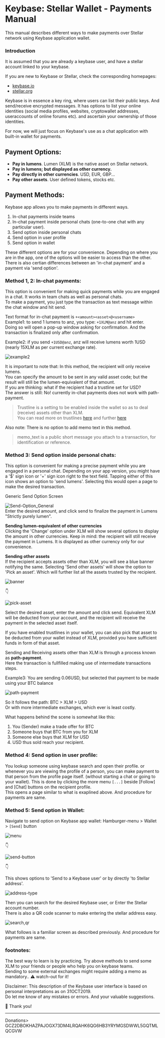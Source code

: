 <p><meta name="viewport" content="width=device-width, initial-scale=1.0"></p>  
    
# Keybase: Stellar Wallet - Payments Manual   
  
This manual describes different ways to make payments over Stellar network using Keybase application wallet.  
  
### Introduction  
   
It is assumed that you are already a keybase user, and have a stellar account linked to your keybase.  
  
If you are new to Keybase or Stellar, check the corresponding homepages:  
- [keybase.io](https://keybase.io)  
- [stellar.org](https://stellar.org)  

Keybase is in essence a key ring, where users can list their public keys. And send/receive encrypted messages. It has options to list your online identities (social media profiles, websites, cryptowallet addresses, useraccounts of online forums etc). and ascertain your ownership of those identities.   
  
For now, we will just focus on Keybase's use as a chat application with built-in wallet for payments.   
  
## Payment Options:   
- **Pay in lumens**. Lumen (XLM) is the native asset on Stellar network.   
- **Pay in lumens; but displayed as other currency.**   
- **Pay directly in other currencies**. USD, EUR, GBP...  
- **Pay other assets**. User defined tokens, stocks etc.   
  
## Payment Methods:  
Keybase app allows you to make payments in different ways.  
1. In-chat payments inside teams  
2. In-chat payment inside personal chats (one-to-one chat with any particular user).  
3. Send option inside personal chats  
4. Send option in user profile  
5. Send option in wallet  
  
These different options are for your convenience. Depending on where you are in the app, one of the options will be easier to access than the other. There is also certian differences between an 'in-chat payment' and a payment via 'send option'.   
  
### Method 1, 2: In-chat payments:   
This option is convenient for making quick payments while you are engaged in a chat. It works in team chats as well as personal chats.   
To make a payment, you just type the transaction as text message within the chat window and hit send.   
  
Text format for in-chat payment is `+<amount><asset>@<username>`   
Example1: to send 1 lumens to anz, you type: `+1XLM@anz` and hit enter.  
Doing so will open a pop-up window asking for confirmation. And the transaction is finalized only after confirmation.  
  
Example2: if you send `+1USD@anz`, anz will receive lumens worth 1USD (nearly 15XLM as per current exchange rate).  
  
![example2](https://anz.keybase.pub/kbcb/ui/inchat-1USD.jpg)  
  
It is important to note that: In this method, the recipient will only receive lumens.   
You can specify the amount to be sent in any valid asset code; but the result will still be the lumen-equivalent of that amount.   
If you are thinking: what if the recipient had a trustline set for USD?   
The answer is still: No! currently in-chat payments does not work with path-payment.   
> Trustline is a setting to be enabled inside the wallet so as to deal (receive) assets other than XLM.  
> You can read more on trustlines [here](https://medium.com/@mojoflower/stellar-trustlines-explained-3008532ded7f) and further [here](https://blog.litemint.com/stellar-trustlines-dont-trust-verify/)  
  
Also note: There is no option to add memo text in this method.   
> memo_text is a public short message you attach to a transaction, for  identification or reference.  
  
  
### Method 3: Send option inside personal chats:   
This option is convenient for making a precise payment while you are engaged in a personal chat. Depending on your app version, you might have a '$' sign icon or '+' sign icon right to the text field. Tapping either of this icon shows an option to 'send lumens'. Selecting this would open a page to make the desired transaction.   
   
Generic Send Option Screen   
  
![Send-Option_General](https://anz.keybase.pub/kbcb/ui/send-option.jpg)  
Enter the desired amount, and click send to finalize the payment in Lumens "Strictly purely lumen".   
  
**Sending lumen-equivalent of other currencies**  
Clicking the 'Change' option under XLM will show several options to display the amount in other currencies. Keep in mind: the recipient will still receive the payment in Lumens. It is displayed as other currency only for our convenience.   
  
**Sending other assets**  
If the recipient accepts assets other than XLM, you will see a blue banner notifying the same. Selecting 'Send other assets' will show the option to 'Pick an asset'. Which will further list all the assets trusted by the recipient.   
  
![banner](https://anz.keybase.pub/kbcb/ui/banner.jpg)  
  
:point_down:    
    
![pick-asset](https://anz.keybase.pub/kbcb/ui/pick-asset.jpg)  
  
Select the desired asset, enter the amount and click send. Equivalent XLM will be deducted from your account, and the recipient will receive the payment in the selected asset itself.   
  
If you have enabled trustlines in your wallet, you can also pick that asset to be deducted from your wallet instead of XLM, provided you have sufficient funds in form of that asset.   

Sending and Receiving assets other than XLM is through a process known as **path-payment**.  
Here the transaction is fullfilled making use of intermediate transactions steps.  
  
Example3: You are sending 0.06USD, but selected that payment to be made using your BTC balance  
  
![path-payment](https://anz.keybase.pub/kbcb/ui/path-pay.jpg)   
  
So it follows the path: BTC > XLM > USD  
Or with more intermediate exchanges, which ever is least costly.   
  
What happens behind the scene is somewhat like this:  
1. You (Sender) make a trade offer for BTC  
2. Someone buys that BTC from you for XLM  
3. Someone else buys that XLM for USD  
4. USD thus sold reach your recipient.   

### Method 4: Send option in user profile:  
You lookup someone using keybase search and open their profile. or whenever you are viewing the profile of a person, you can make payment to that person from the profile page itself. (without starting a chat or going to your wallet). This is done by clicking the more menu `[...]` beside [Follow] and [Chat] buttons on the recipient profile.   
This opens a page similar to what is exaplined above. And procedure for payments are same. 
  
### Method 5: Send option in Wallet:  

Navigate to send option on Keybase app wallet: Hamburger-menu > Wallet > `[Send]` button  
  
![menu](https://anz.keybase.pub/kbcb/ui/menu.jpg)   
  
:point_down:  
  
![send-button](https://anz.keybase.pub/kbcb/ui/send.jpg)   
  
:point_down:  
  
This shows options to 'Send to a Keybase user' or by directly 'to Stellar address'.   
  
![address-type](https://anz.keybase.pub/kbcb/ui/add-type.jpg)   
  
Then you can search for the desired Keybase user, or Enter the Stellar account number.   
There is also a QR code scanner to make entering the stellar address easy.  
  
![search,qr](https://anz.keybase.pub/kbcb/ui/search,qr.jpg)  
  
What follows is a familiar screen as described previously. And procedure for payments are same.  
  

### footnotes:  
The best way to learn is by practicing. Try above methods to send some XLM to your friends or people who help you on keybase teams.    
Sending to some external exchanges might require adding a memo as mandatory.. :warning: watch-out for it!  
  
Disclaimer: This description of the Keybase user interface is based on personal interpretations as on 31OCT2019.   
Do let me know of any mistakes or errors. And your valuable suggestions.  
  
:rocket: Thank you! 

-----  
Donations> GCZ2DBOKHAZPAJOGX73DM4LRQAHK6QG6HB3YRYMGSDWWL5GQTMLQCGVW 
